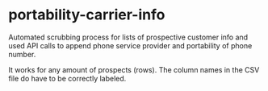 # portability-carrier-info
Automated scrubbing process for lists of prospective customer info and used API calls to append phone service provider and portability of phone number. 

It works for any amount of prospects (rows). The column names in the CSV file do have to be correctly labeled. 
